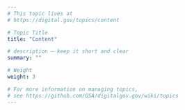 ```yaml
---
# This topic lives at
# https://digital.gov/topics/content

# Topic Title
title: "Content"

# description — keep it short and clear
summary: ""

# Weight
weight: 3

# For more information on managing topics,
# see https://github.com/GSA/digitalgov.gov/wiki/topics
---
```

